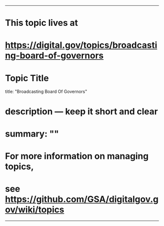 
---
# This topic lives at
# https://digital.gov/topics/broadcasting-board-of-governors

# Topic Title
title: "Broadcasting Board Of Governors"

# description — keep it short and clear
# summary: ""


# For more information on managing topics,
# see https://github.com/GSA/digitalgov.gov/wiki/topics
---